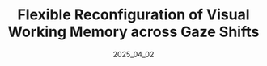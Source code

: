 ---
title: "Flexible Reconfiguration of Visual Working Memory across Gaze Shifts"
collection: publications
category: conferences
permalink: /publications/2025_04_VWM_eyeMovements
date: 2025_04_02
venue: 'Cosyne 2025'
paperurl: '/files/cosyne_937_submission_Abstract.pdf'
citation: 'Raya DV, Sridhar D. (2025). &quot; Flexible Reconfiguration of Visual Working Memory across gaze shifts &quot; <i> Cosyne 2025 </i>.'
---